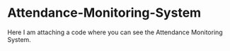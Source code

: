 # Attendance-Monitoring-System
Here I am attaching a code where you can see the Attendance Monitoring System.
